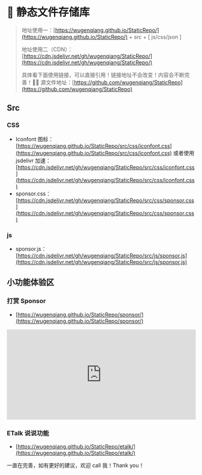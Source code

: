 # 👒 静态文件存储库
> 地址使用一：[https://wugenqiang.github.io/StaticRepo/](https://wugenqiang.github.io/StaticRepo/) + src + [ js/css/json ] 
>
> 地址使用二（CDN）：[https://cdn.jsdelivr.net/gh/wugenqiang/StaticRepo/](https://cdn.jsdelivr.net/gh/wugenqiang/StaticRepo/)
>
> 具体看下面使用链接，可以直接引用！链接地址不会改变！内容会不断完善！🎉🎉 源文件地址：[https://github.com/wugenqiang/StaticRepo](https://github.com/wugenqiang/StaticRepo)

## Src
### CSS
* Iconfont 图标：[https://wugenqiang.github.io/StaticRepo/src/css/iconfont.css](https://wugenqiang.github.io/StaticRepo/src/css/iconfont.css) 或者使用 jsdelivr 加速： [https://cdn.jsdelivr.net/gh/wugenqiang/StaticRepo/src/css/iconfont.css](https://cdn.jsdelivr.net/gh/wugenqiang/StaticRepo/src/css/iconfont.css)
* sponsor.css：[https://cdn.jsdelivr.net/gh/wugenqiang/StaticRepo/src/css/sponsor.css](https://cdn.jsdelivr.net/gh/wugenqiang/StaticRepo/src/css/sponsor.css)

### js

* sponsor.js：[https://cdn.jsdelivr.net/gh/wugenqiang/StaticRepo/src/js/sponsor.js](https://cdn.jsdelivr.net/gh/wugenqiang/StaticRepo/src/js/sponsor.js)

## 小功能体验区

### 打赏 Sponsor

* [https://wugenqiang.github.io/StaticRepo/sponsor/](https://wugenqiang.github.io/StaticRepo/sponsor/)

<iframe src="https://wugenqiang.github.io/StaticRepo/sponsor/" style="overflow-x:hidden;overflow-y:hidden; border:0xp none #fff; min-height:240px; width:100%;"  frameborder="0" scrolling="no"></iframe>

### ETalk 说说功能

* [https://wugenqiang.github.io/StaticRepo/etalk/](https://wugenqiang.github.io/StaticRepo/etalk/)

一直在完善，如有更好的建议，欢迎 call 我！Thank you！
